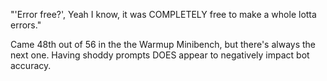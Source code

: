 "'Error free?', Yeah I know, it was COMPLETELY free to make a whole lotta errors."


Came 48th out of 56 in the the Warmup Minibench, but there's always the next one. Having shoddy prompts DOES appear to negatively impact bot accuracy.
